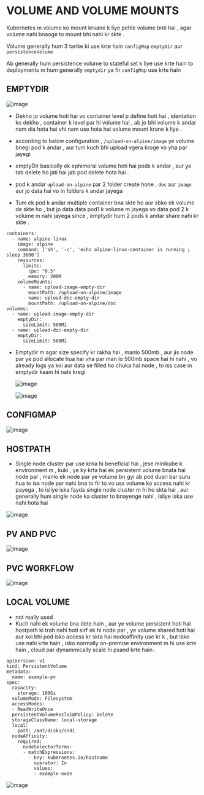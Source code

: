 # VOLUME AND VOLUME MOUNTS

Kubernetes m volume ko mount krvane k liye pehle volume bnti hai , agar volume nahi bnaoge to mount bhi nahi kr skte . 

Volume generally hum 3 tarike ki use krte hain `configMap` `emptyDir` aur `persistenceVolume`

Ab generally hum persistence volume to stateful set k liye use krte hain to deployments m hum generally `emptydir` ya fir `configMap` use krte hain

## EMPTYDIR

![image](https://github.com/user-attachments/assets/0461bc05-0667-4f7b-a9e8-18b28ebef0eb)

- Dekho jo volume hoti hai vo container level p define hoti hai , identation ko dekho , container k level par hi volume hai , ab jo bhi volume k andar nam dia hota hai vhi nam use hota hai volume mount krane k liye .

- according to below configuration , `/upload-on-alpine/image` ye volume bnegi pod k andar , aur tum kuch bhi upload vgera kroge vo yha par jayegi

- emptyDir basically ek ephimeral volume hoti hai pods k andar , aur ye tab delete ho jati hai jab pod delete hota hai .

- pod k andar `upload-on-alpine` par 2 folder create hone , `doc` aur `image` aur jo data hai vo in folders k andar jayega

- Tum ek pod k andar multiple container bna skte ho aur sbko ek volume de skte ho , but jo data data pod1 k volume m jayega vo data pod 2 k volume m nahi jayega since , emptydir hum 2 pods k andar share nahi kr skte . 

```
containers:
  - name: alpine-linux
    image: alpine
    command: ['sh', '-c', 'echo alpine-linux-container is running ; sleep 3600']
    resources:
      limits:
        cpu: "0.5"
        memory: 200M
    volumeMounts:
      - name: upload-image-empty-dir
        mountPath: /upload-on-alpine/image
      - name: upload-doc-empty-dir
        mountPath: /upload-on-alpine/doc
volumes:
  - name: upload-image-empty-dir
    emptyDir:
      sizeLimit: 500Mi
  - name: upload-doc-empty-dir
    emptyDir:
      sizeLimit: 500Mi
```

- Emptydir m agar size specify kr rakha hai , manlo 500mb , aur jis node par ye pod allocate hua hai vha par man lo 500mb space hai hi nahi  , vo already logs ya koi aur data se filled ho chuka hai node , to iss case m emptydir kaam hi nahi kregi

  ![image](https://github.com/user-attachments/assets/39bb68ff-b0bb-4641-91a3-8da7f37d6c38)

  ![image](https://github.com/user-attachments/assets/e3a2ad39-3bf4-4f7b-808a-ea1b0139704c)


## CONFIGMAP

![image](https://github.com/user-attachments/assets/2772b860-ce8f-4b34-84b2-81132079bafe)



## HOSTPATH

- Single node cluster par use krna hi beneficial hai , jese minikube k environment m , kuki , ye ky krta hai ek persistent volume bnata hai node par , manlo ek node par ye volume bn gyi ab pod dusri bar suru hua to iss node par nahi bna to fir to vo uss volume ko access nahi kr payega , to isliye iska fayda single node cluster m hi ho skta hai , aur generally hum single node ka cluster  to bnayenge nahi , isliye iska use nahi hota hai

![image](https://github.com/user-attachments/assets/af8fa9ad-3bf1-4455-a028-dc7e623f2c67)

## PV AND PVC

![image](https://github.com/user-attachments/assets/e4368994-9444-4899-a245-beba30ede66e)


## PVC WORKFLOW

![image](https://github.com/user-attachments/assets/bbd9a896-325e-4a2f-baa8-ce5eeb85a2fc)


## LOCAL VOLUME 

- not really used
- Kuch nahi ek volume bna dete hain , aur ye volume persistent hoti hai hostpath ki trah nahi hoti sirf ek hi node par , ye volume shared hoti hai aur koi bhi pod isko access kr skta hai nodeaffinity use kr k , but isko use nahi krte hain , isko normally on-premise environment m hi use krte hain , cloud par dynammically scale hi psand krte hain  . 

```
apiVersion: v1
kind: PersistentVolume
metadata:
  name: example-pv
spec:
  capacity:
    storage: 100Gi
  volumeMode: Filesystem
  accessModes:
  - ReadWriteOnce
  persistentVolumeReclaimPolicy: Delete
  storageClassName: local-storage
  local:
    path: /mnt/disks/ssd1
  nodeAffinity:
    required:
      nodeSelectorTerms:
      - matchExpressions:
        - key: kubernetes.io/hostname
          operator: In
          values:
          - example-node
```

![image](https://github.com/user-attachments/assets/47d0cc35-4658-4134-b8e8-3b30f24f8c1e)



